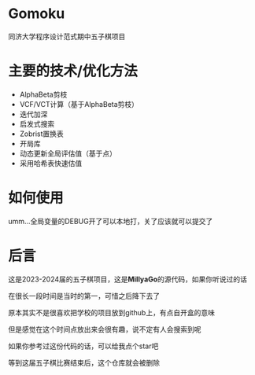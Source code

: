 # Gomoku
同济大学程序设计范式期中五子棋项目

# 主要的技术/优化方法
- AlphaBeta剪枝
- VCF/VCT计算（基于AlphaBeta剪枝）
- 迭代加深
- 启发式搜索
- Zobrist置换表
- 开局库
- 动态更新全局评估值（基于点）
- 采用哈希表快速估值

# 如何使用
umm...全局变量的DEBUG开了可以本地打，关了应该就可以提交了

# 后言
这是2023-2024届的五子棋项目，这是**MillyaGo**的源代码，如果你听说过的话

在很长一段时间是当时的第一，可惜之后降下去了

原本其实不是很喜欢把学校的项目放到github上，有点自开盒的意味

但是感觉在这个时间点放出来会很有趣，说不定有人会搜索到呢

如果你参考过这份代码的话，可以给我点个star吧

等到这届五子棋比赛结束后，这个仓库就会被删除
